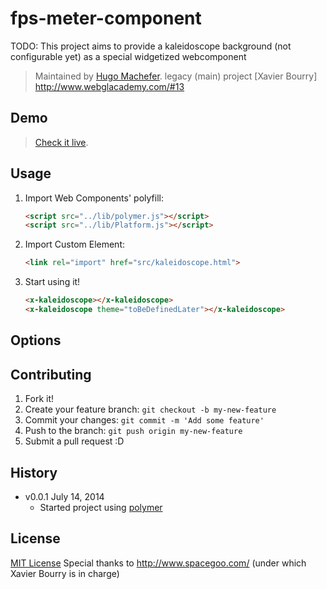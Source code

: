 fps-meter-component
===================


TODO: This project aims to provide a kaleidoscope background (not configurable yet) as a special widgetized webcomponent

> Maintained by [Hugo Machefer](https://github.com/hmachefe).
> legacy (main) project [Xavier Bourry] http://www.webglacademy.com/#13

## Demo

> [Check it live](http://hugo.machefer.free.fr/kaleidoscopicWebComponent/).

## Usage

1. Import Web Components' polyfill:

	```html
	<script src="../lib/polymer.js"></script>
	<script src="../lib/Platform.js"></script>	
	```

2. Import Custom Element:

	```html
    <link rel="import" href="src/kaleidoscope.html">
	```

3. Start using it!

	```html
    <x-kaleidoscope></x-kaleidoscope>									//already on the shelf
    <x-kaleidoscope theme="toBeDefinedLater"></x-kaleidoscope>			//pending...
	```

## Options



## Contributing

1. Fork it!
2. Create your feature branch: `git checkout -b my-new-feature`
3. Commit your changes: `git commit -m 'Add some feature'`
4. Push to the branch: `git push origin my-new-feature`
5. Submit a pull request :D

## History

* v0.0.1 July 14, 2014
	* Started project using [polymer](https://github.com/polymer/polymer)

## License

[MIT License](http://opensource.org/licenses/MIT)
Special thanks to http://www.spacegoo.com/ (under which Xavier Bourry is in charge)
